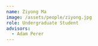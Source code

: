 ```yaml
---
name: Ziyong Ma
image: /assets/people/ziyong.jpg
role: Undergraduate Student
advisors:
  - Adam Perer
---
```

